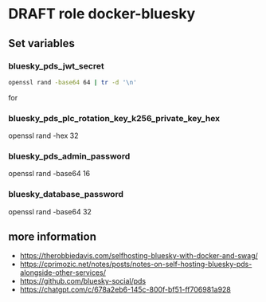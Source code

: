 # DRAFT role docker-bluesky

## Set variables

### bluesky_pds_jwt_secret
```bash
openssl rand -base64 64 | tr -d '\n'
```
for 

### bluesky_pds_plc_rotation_key_k256_private_key_hex
openssl rand -hex 32

### bluesky_pds_admin_password
openssl rand -base64 16

### bluesky_database_password
openssl rand -base64 32

## more information
- https://therobbiedavis.com/selfhosting-bluesky-with-docker-and-swag/
- https://cprimozic.net/notes/posts/notes-on-self-hosting-bluesky-pds-alongside-other-services/
- https://github.com/bluesky-social/pds
- https://chatgpt.com/c/678a2eb6-145c-800f-bf51-ff706981a928